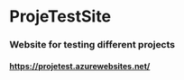 # ProjeTestSite
### Website for testing different projects 

#### https://projetest.azurewebsites.net/
